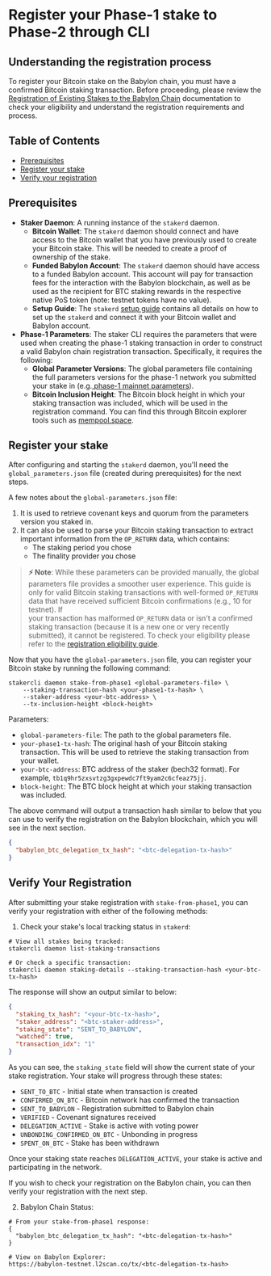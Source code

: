 # Register your Phase-1 stake to Phase-2 through CLI

## Understanding the registration process

To register your Bitcoin stake on the Babylon chain, you must have a confirmed
Bitcoin staking transaction. Before proceeding, please review the
[Registration of Existing Stakes to the Babylon Chain](https://github.com/babylonlabs-io/babylon/blob/main/docs/stake-registration.md)
documentation to check your eligibility and understand the registration
requirements and process.

## Table of Contents

- [Prerequisites](#prerequisites)
- [Register your stake](#register-your-stake)
- [Verify your registration](#verify-your-registration)

## Prerequisites

- **Staker Daemon**: A running instance of the `stakerd` daemon.
  - **Bitcoin Wallet**: The `stakerd` daemon should connect and have access to
    the Bitcoin wallet that you have previously used to create your Bitcoin
    stake. This will be needed to create a proof of ownership of the stake.
  - **Funded Babylon Account**: The `stakerd` daemon should have access to a
    funded Babylon account. This account will pay for transaction fees for
    the interaction with the Babylon blockchain, as well as be used as the
    recipient for BTC staking rewards in the respective native PoS token
    (note: testnet tokens have no value).
  - **Setup Guide**: The `stakerd`
    [setup guide](../README.md#3-btc-staker-installation) contains all details
    on how to set up the `stakerd` and connect it with your Bitcoin wallet
    and Babylon account.
- **Phase-1 Parameters**: The staker CLI requires the parameters that were used
  when creating the phase-1 staking transaction in order to construct a valid
  Babylon chain registration transaction.
  Specifically, it requires the following:
  - **Global Parameter Versions**: The global parameters file containing the full
    parameters versions for the phase-1 network you submitted your stake in
    (e.g.,[phase-1 mainnet
    parameters](https://github.com/babylonlabs-io/networks/blob/main/bbn-1/parameters/global-params.json)).
  - **Bitcoin Inclusion Height**: The Bitcoin block height in which your staking
    transaction was included, which will be used in the registration command.
    You can find this through Bitcoin explorer tools such as
    [mempool.space](https://mempool.space).

## Register your stake

After configuring and starting the `stakerd` daemon, you'll need the
`global_parameters.json` file (created during prerequisites) for the next steps.

A few notes about the `global-parameters.json` file:

1. It is used to retrieve covenant keys and quorum from the parameters version
   you staked in.
2. It can also be used to parse your Bitcoin staking transaction to extract
   important information from the `OP_RETURN` data, which contains:
   - The staking period you chose
   - The finality provider you chose

> **⚡ Note**: While these parameters can be provided manually, the global
> parameters file provides a smoother user experience. This guide is only for
> valid Bitcoin staking transactions with well-formed `OP_RETURN` data that
> have received sufficient Bitcoin confirmations (e.g., 10 for testnet). If  
> your transaction has malformed `OP_RETURN` data or isn't a confirmed staking
> transaction (because it is a new one or very recently submitted), it cannot be
> registered.
> To check your eligibility please refer to the
> [registration eligibility guide](https://github.com/babylonlabs-io/babylon/blob/main/docs/stake-registration.md).

Now that you have the `global-parameters.json` file, you can register your
Bitcoin stake by running the following command:

```shell
stakercli daemon stake-from-phase1 <global-parameters-file> \
    --staking-transaction-hash <your-phase1-tx-hash> \
    --staker-address <your-btc-address> \
    --tx-inclusion-height <block-height>
```

Parameters:

- `global-parameters-file`: The path to the global parameters file.
- `your-phase1-tx-hash`: The original hash of your Bitcoin staking transaction.
  This will be used to retrieve the staking transaction from your wallet.
- `your-btc-address`: BTC address of the staker (bech32 format). For example,
  `tb1q9hr5zxsvtzg3gxpewdc7ft9yam2c6cfeaz75jj`.
- `block-height`: The BTC block height at which your staking transaction was
  included.

The above command will output a transaction hash similar to below
that you can use to verify the registration on the Babylon blockchain, which
you will see in the next section.

```json
{
  "babylon_btc_delegation_tx_hash": "<btc-delegation-tx-hash>"
}
```

## Verify Your Registration

After submitting your stake registration with `stake-from-phase1`, you can
verify your registration with either of the following methods:

1. Check your stake's local tracking status in `stakerd`:

```shell
# View all stakes being tracked:
stakercli daemon list-staking-transactions

# Or check a specific transaction:
stakercli daemon staking-details --staking-transaction-hash <your-btc-tx-hash>
```

The response will show an output similar to below:

```json
{
  "staking_tx_hash": "<your-btc-tx-hash>",
  "staker_address": "<btc-staker-address>",
  "staking_state": "SENT_TO_BABYLON",
  "watched": true,
  "transaction_idx": "1"
}
```

As you can see, the `staking_state` field will show the current state of your
stake registration. Your stake will progress through these states:

- `SENT_TO_BTC` - Initial state when transaction is created
- `CONFIRMED_ON_BTC` - Bitcoin network has confirmed the transaction
- `SENT_TO_BABYLON` - Registration submitted to Babylon chain
- `VERIFIED` - Covenant signatures received
- `DELEGATION_ACTIVE` - Stake is active with voting power
- `UNBONDING_CONFIRMED_ON_BTC` - Unbonding in progress
- `SPENT_ON_BTC` - Stake has been withdrawn

Once your staking state reaches `DELEGATION_ACTIVE`, your stake is active and
participating in the network.

If you wish to check your registration on the Babylon chain, you can then
verify your registration with the next step.

2. Babylon Chain Status:

```shell
# From your stake-from-phase1 response:
{
  "babylon_btc_delegation_tx_hash": "<btc-delegation-tx-hash>"
}

# View on Babylon Explorer:
https://babylon-testnet.l2scan.co/tx/<btc-delegation-tx-hash>
```
